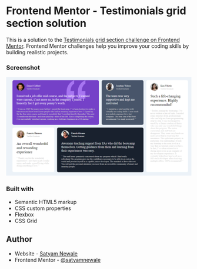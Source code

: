 # Frontend Mentor - Testimonials grid section solution

This is a solution to the [Testimonials grid section challenge on Frontend Mentor](https://www.frontendmentor.io/challenges/testimonials-grid-section-Nnw6J7Un7). Frontend Mentor challenges help you improve your coding skills by building realistic projects. 

### Screenshot

![screenshot](./Captureview.PNG)

### Built with

- Semantic HTML5 markup
- CSS custom properties
- Flexbox
- CSS Grid



## Author

- Website - [Satyam Newale]()
- Frontend Mentor - [@satyamnewale](https://github.com/satyamnewale)
